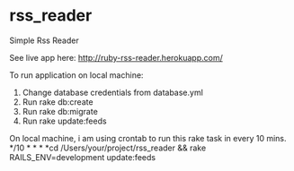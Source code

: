 # rss_reader
Simple Rss Reader

See live app here: http://ruby-rss-reader.herokuapp.com/

To run application on local machine:
1. Change database credentials from database.yml
2. Run rake db:create
3. Run rake db:migrate
4. Run rake update:feeds

On local machine, i am using crontab to run this rake task in every 10 mins. 
*/10 * * * *cd /Users/your/project/rss_reader && rake RAILS_ENV=development update:feeds
